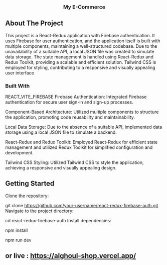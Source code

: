 <!-- PROJECT LOGO -->

<div align="center">

  <h3 align="center">My E-Commerce </h3>

 
</div>




## About The Project

This project is a React-Redux application with Firebase authentication. It uses Firebase for user authentication, and the application itself is built with multiple components, maintaining a well-structured codebase. Due to the unavailability of a suitable API, a local JSON file was created to simulate data storage. The state management is handled using React-Redux and Redux Toolkit, providing a scalable and efficient solution. Tailwind CSS is employed for styling, contributing to a responsive and visually appealing user interface





### Built With
REACT_VITE_FIREBASE 
Firebase Authentication: Integrated Firebase authentication for secure user sign-in and sign-up processes.

Component-Based Architecture: Utilized multiple components to structure the application, promoting code reusability and maintainability.

Local Data Storage: Due to the absence of a suitable API, implemented data storage using a local JSON file to simulate a backend.

React-Redux and Redux Toolkit: Employed React-Redux for efficient state management and utilized Redux Toolkit for simplified configuration and development.

Tailwind CSS Styling: Utilized Tailwind CSS to style the application, achieving a responsive and visually appealing design.




## Getting Started

Clone the repository:


git clone https://github.com/your-username/react-redux-firebase-auth.git
Navigate to the project directory:


cd react-redux-firebase-auth
Install dependencies:


npm install


npm run dev


## or live : https://alghoul-shop.vercel.app/




   

